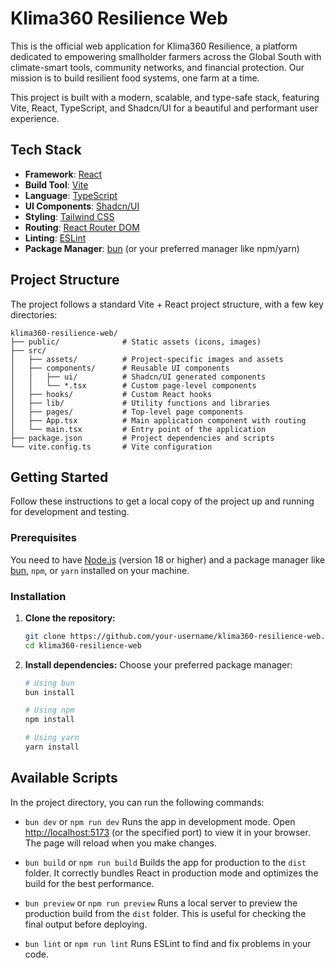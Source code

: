 # Klima360 Resilience Web

This is the official web application for Klima360 Resilience, a platform dedicated to empowering smallholder farmers across the Global South with climate-smart tools, community networks, and financial protection. Our mission is to build resilient food systems, one farm at a time.

This project is built with a modern, scalable, and type-safe stack, featuring Vite, React, TypeScript, and Shadcn/UI for a beautiful and performant user experience.

## Tech Stack

-   **Framework**: [React](https://react.dev/)
-   **Build Tool**: [Vite](https://vitejs.dev/)
-   **Language**: [TypeScript](https://www.typescriptlang.org/)
-   **UI Components**: [Shadcn/UI](https://ui.shadcn.com/)
-   **Styling**: [Tailwind CSS](https://tailwindcss.com/)
-   **Routing**: [React Router DOM](https://reactrouter.com/)
-   **Linting**: [ESLint](https://eslint.org/)
-   **Package Manager**: [bun](https://bun.sh/) (or your preferred manager like npm/yarn)

## Project Structure

The project follows a standard Vite + React project structure, with a few key directories:

```
klima360-resilience-web/
├── public/              # Static assets (icons, images)
├── src/
│   ├── assets/          # Project-specific images and assets
│   ├── components/      # Reusable UI components
│   │   ├── ui/          # Shadcn/UI generated components
│   │   └── *.tsx        # Custom page-level components
│   ├── hooks/           # Custom React hooks
│   ├── lib/             # Utility functions and libraries
│   ├── pages/           # Top-level page components
│   ├── App.tsx          # Main application component with routing
│   └── main.tsx         # Entry point of the application
├── package.json         # Project dependencies and scripts
└── vite.config.ts       # Vite configuration
```

## Getting Started

Follow these instructions to get a local copy of the project up and running for development and testing.

### Prerequisites

You need to have [Node.js](https://nodejs.org/) (version 18 or higher) and a package manager like [bun](https://bun.sh/), `npm`, or `yarn` installed on your machine.

### Installation

1.  **Clone the repository:**
    ```sh
    git clone https://github.com/your-username/klima360-resilience-web.git
    cd klima360-resilience-web
    ```

2.  **Install dependencies:**
    Choose your preferred package manager:
    ```sh
    # Using bun
    bun install

    # Using npm
    npm install

    # Using yarn
    yarn install
    ```

## Available Scripts

In the project directory, you can run the following commands:

-   `bun dev` or `npm run dev`
    Runs the app in development mode. Open [http://localhost:5173](http://localhost:5173) (or the specified port) to view it in your browser. The page will reload when you make changes.

-   `bun build` or `npm run build`
    Builds the app for production to the `dist` folder. It correctly bundles React in production mode and optimizes the build for the best performance.

-   `bun preview` or `npm run preview`
    Runs a local server to preview the production build from the `dist` folder. This is useful for checking the final output before deploying.

-   `bun lint` or `npm run lint`
    Runs ESLint to find and fix problems in your code.
